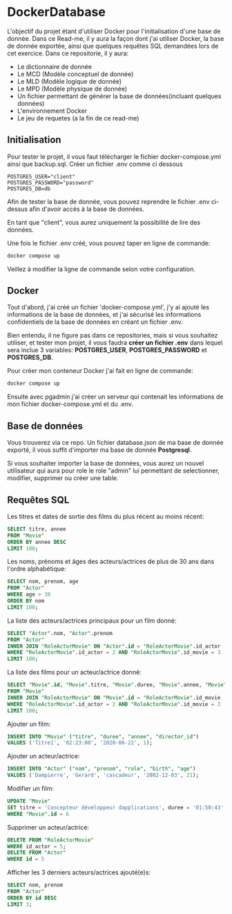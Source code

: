 # DockerDatabase

L'objectif du projet étant d'utiliser Docker pour l'initialisation d'une base de donnée.
Dans ce Read-me, il y aura la façon dont j'ai utiliser Docker, la base de donnée exportée, ainsi que quelques requêtes SQL demandées lors de cet exercice.
Dans ce repositorie, il y aura:

<ul>
<li>Le dictionnaire de donnée</li>
<li>Le MCD (Modèle conceptuel de donnée)</li>
<li>Le MLD (Modèle logique de donnée)</li>
<li>Le MPD (Modèle physique de donnée)</li>
<li>Un fichier permettant de générer la base de données(incluant quelques données)</li>
<li>L'environnement Docker</li>
<li>Le jeu de requetes (a la fin de ce read-me)</li>
</ul>

## Initialisation

Pour tester le projet, il vous faut télécharger le fichier docker-compose.yml ainsi que backup.sql.
Créer un fichier .env comme ci dessous

```env
POSTGRES_USER="client"
POSTGRES_PASSWORD="password"
POSTGRES_DB=db
```

Afin de tester la base de donnée, vous pouvez reprendre le fichier .env ci-dessus afin d'avoir accès à la base de données.

En tant que "client", vous aurez uniquement la possibilité de lire des données.

Une fois le fichier .env créé, vous pouvez taper en ligne de commande:

```bash
docker compose up
```

Veillez à modifier la ligne de commande selon votre configuration.

## Docker

Tout d'abord, j'ai créé un fichier 'docker-compose.yml', j'y ai ajouté les informations de la base de données, et j'ai sécurisé les informations confidentiels de la base de données en créant un fichier .env.

Bien entendu, il ne figure pas dans ce repositories, mais si vous souhaitez utiliser, et tester mon projet, il vous faudra <strong>créer un fichier .env</strong> dans lequel sera inclue 3 variables: <strong>POSTGRES_USER</strong>, <strong>POSTGRES_PASSWORD</strong> et <strong>POSTGRES_DB</strong>.

Pour créer mon conteneur Docker j'ai fait en ligne de commande:

```bash
docker compose up
```

Ensuite avec pgadmin j'ai créer un serveur qui contenait les informations de mon fichier docker-compose.yml et du .env.

## Base de données

Vous trouverez via ce repo. Un fichier database.json de ma base de donnée exporté, il vous suffit d'importer ma base de donnée <strong>Postgresql</strong>.

Si vous souhaiter importer la base de données, vous aurez un nouvel utilisateur qui aura pour role le role "admin" lui permettant de selectionner, modifier, supprimer ou créer une table.

## Requêtes SQL

Les titres et dates de sortie des films du plus récent au moins récent:

```sql
SELECT titre, annee
FROM "Movie"
ORDER BY annee DESC
LIMIT 100;
```

Les noms, prénoms et âges des acteurs/actrices de plus de 30 ans dans l'ordre alphabétique:

```sql
SELECT nom, prenom, age
FROM "Actor"
WHERE age > 30
ORDER BY nom
LIMIT 100;
```

La liste des acteurs/actrices principaux pour un film donné:

```sql
SELECT "Actor".nom, "Actor".prenom
FROM "Actor"
INNER JOIN "RoleActorMovie" ON "Actor".id = "RoleActorMovie".id_actor
WHERE "RoleActorMovie".id_actor = 2 AND "RoleActorMovie".id_movie = 3
LIMIT 100;
```

La liste des films pour un acteur/actrice donné:

```sql
SELECT "Movie".id, "Movie".titre, "Movie".duree, "Movie".annee, "Movie".director_id
FROM "Movie"
INNER JOIN "RoleActorMovie" ON "Movie".id = "RoleActorMovie".id_movie
WHERE "RoleActorMovie".id_actor = 2 AND "RoleActorMovie".id_movie = 3
LIMIT 100;
```

Ajouter un film:

```sql
INSERT INTO "Movie" ("titre", "duree", "annee", "director_id")
VALUES ('Titre1', '02:23:00', '2020-06-22', 1);
```

Ajouter un acteur/actrice:

```sql
INSERT INTO "Actor" ("nom", "prenom", "role", "birth", "age")
VALUES ('Dampierre', 'Gerard', 'cascadeur', '2002-12-03', 21);
```

Modifier un film:

```sql
UPDATE "Movie"
SET titre = 'Concepteur développeur dapplications', duree = '01:50:43', annee = '1992-03-20'
WHERE "Movie".id = 6
```

Supprimer un acteur/actrice:

```sql
DELETE FROM "RoleActorMovie"
WHERE id_actor = 5;
DELETE FROM "Actor"
WHERE id = 5
```

Afficher les 3 derniers acteurs/actrices ajouté(e)s:

```sql
SELECT nom, prenom
FROM "Actor"
ORDER BY id DESC
LIMIT 3;
```
